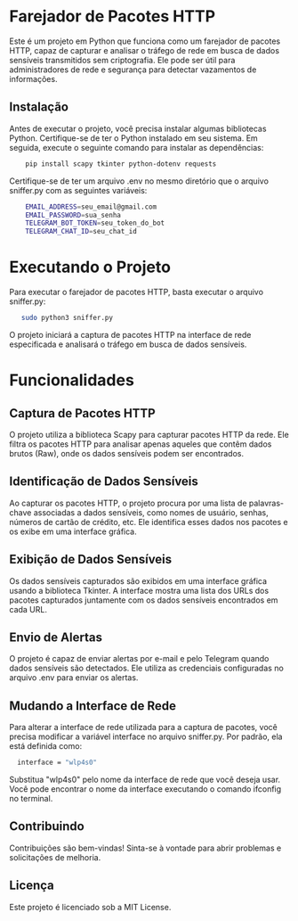 
# Farejador de Pacotes HTTP

Este é um projeto em Python que funciona como um farejador de pacotes HTTP, capaz de capturar e analisar o tráfego de rede em busca de dados sensíveis transmitidos sem criptografia. Ele pode ser útil para administradores de rede e segurança para detectar vazamentos de informações.

## Instalação
Antes de executar o projeto, você precisa instalar algumas bibliotecas Python. Certifique-se de ter o Python instalado em seu sistema. Em seguida, execute o seguinte comando para instalar as dependências:


```bash
    pip install scapy tkinter python-dotenv requests
```
Certifique-se de ter um arquivo .env no mesmo diretório que o arquivo sniffer.py com as seguintes variáveis:
```bash
    EMAIL_ADDRESS=seu_email@gmail.com
    EMAIL_PASSWORD=sua_senha
    TELEGRAM_BOT_TOKEN=seu_token_do_bot
    TELEGRAM_CHAT_ID=seu_chat_id
```

# Executando o Projeto
Para executar o farejador de pacotes HTTP, basta executar o arquivo sniffer.py:
```bash
   sudo python3 sniffer.py
```
O projeto iniciará a captura de pacotes HTTP na interface de rede especificada e analisará o tráfego em busca de dados sensíveis.

# Funcionalidades

## Captura de Pacotes HTTP
O projeto utiliza a biblioteca Scapy para capturar pacotes HTTP da rede. Ele filtra os pacotes HTTP para analisar apenas aqueles que contêm dados brutos (Raw), onde os dados sensíveis podem ser encontrados.
## Identificação de Dados Sensíveis
Ao capturar os pacotes HTTP, o projeto procura por uma lista de palavras-chave associadas a dados sensíveis, como nomes de usuário, senhas, números de cartão de crédito, etc. Ele identifica esses dados nos pacotes e os exibe em uma interface gráfica.

## Exibição de Dados Sensíveis
Os dados sensíveis capturados são exibidos em uma interface gráfica usando a biblioteca Tkinter. A interface mostra uma lista dos URLs dos pacotes capturados juntamente com os dados sensíveis encontrados em cada URL.
## Envio de Alertas
O projeto é capaz de enviar alertas por e-mail e pelo Telegram quando dados sensíveis são detectados. Ele utiliza as credenciais configuradas no arquivo .env para enviar os alertas.
## Mudando a Interface de Rede
Para alterar a interface de rede utilizada para a captura de pacotes, você precisa modificar a variável interface no arquivo sniffer.py. Por padrão, ela está definida como:
```bash
  interface = "wlp4s0"
```
Substitua "wlp4s0" pelo nome da interface de rede que você deseja usar. Você pode encontrar o nome da interface executando o comando ifconfig no terminal.
## Contribuindo
Contribuições são bem-vindas! Sinta-se à vontade para abrir problemas e solicitações de melhoria.
## Licença
Este projeto é licenciado sob a MIT License.
